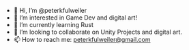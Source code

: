 - 👋 Hi, I’m @peterkfulweiler
- 👀 I’m interested in Game Dev and digital art!
- 🌱 I’m currently learning Rust
- 💞️ I’m looking to collaborate on Unity Projects and digital art.
- 📫 How to reach me: peterkfulweiler@gmail.com


